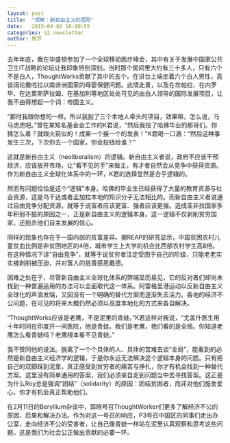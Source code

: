 ```yaml
---
layout: post
title:  "观察：新自由主义的困局"
date:   2015-04-02 16:00:55
categories: q1 newsletter
author: 熊节
---
```

去年年底，我在华盛顿参加了一个全球移动医疗峰会，其中有关于发展中国家公共卫生IT战略的论坛让我印象特别深刻。当时那个房间里大约有三十多人，只有六个不是白人，ThoughtWorks贡献了其中的五个。在讲台上端坐着六个白人男性，高谈阔论撒哈拉以南非洲国家的母婴保健问题。此情此景，以及在坎帕拉、在内罗毕、在达累斯萨拉姆、在基加利等地区处处可见的由白人领导的国际发展项目，让我不由得想起一个词：帝国主义。

“那时我跟你想的一样。所以我投了三个本地人牵头的项目，效果嘛，怎么说，马马虎虎吧。”曾在某知名基金会工作的K君说，“然后我投了哈佛毕业的那哥们。你猜怎么着？就跟火箭似的！成果一个接一个的发表！”K君喝一口酒：“然后这种事发生三次，下次你去一个国家，你会投钱给谁？”

这就是新自由主义（neoliberalism）的逻辑。新自由主义者说，政府不应该干预经济，应该放开市场，让“看不见的手”来做主，有才者自然会从竞争中获得资源。作为新自由主义全球化体系中的一环，K君的选择显然是合乎逻辑的。

然而有问题恰恰是这个“逻辑”本身。哈佛的毕业生已经获得了大量的教育资源与社会资源，这是乌干达或者孟加拉本地的知识分子无法相比的。而新自由主义者说通过自由竞争分配资源，就等于说富者应该更富、强者应该更强。造成亚非拉国家多年积弱不振的原因之一，正是新自由主义的逻辑本身。这一逻辑不仅剥削贫穷国家，还扼杀他们自主发展的信心。

同样的现象也存在于一国内部的贫富差异。据REAP的研究显示，中国贫困农村儿童贫血比例是非贫困地区的4倍，城市学生上大学的机会比西部农村学生高8倍。在这种情况下讲“自由竞争”，就等于说贫穷者注定受困于自己的阶级，只能老老实实被剥削被压迫，并对富人的慈善感恩戴德。

困难之处在于，尽管新自由主义全球化体系的弊端显而易见，它的反对者们却尚未找到一种普遍适用的办法可以全面取代这一体系。阿雷格里港运动以反新自由主义全球化的声浪发端，又因没有一个明确的替代方案而逐渐失去活力。各地的经济不公问题，在可见的将来大概仍然必须以高度本地化的方式来各自解决。

“ThoughtWorks应该是老鹰，不是泥里的青蛙。”K君这样对我说，“尤盖什医生用十年时间在印度开一间医院，他是青蛙。我们是老鹰，我们看的是全局。你知道老鹰怎么看青蛙吗？老鹰根本看不见青蛙。”

我不赞同他的说法。脱离了一个个具体的人、具体的苦难去谈“全局”，能看到的必然是新自由主义经济学的逻辑，于是你永远无法解决这个逻辑本身的问题。只有把自己的双脚踩到泥里，真正感受到贫穷者的痛苦与挣扎，你才有机会找到一种替代方案。这里没有简单通用的答案，我们必须亲自走到问题当中去寻找答案。这正是为什么Roy总是强调“团结”（solidarity）的原因：团结贫困者，而非对他们施舍爱心，你才有机会真正帮助他们。

在2月11日的Beryllium杂谈中，郭晓号召ThoughtWorker们更多了解经济不公的原因、后果和解决办法。作为对这一号召的响应，P3号召中国区的同事们走出办公室，走向经济不公的受害者，让自己像青蛙一样站在泥里认真观察和思考这些问题。这是我们为社会公正做出贡献的必要一环。